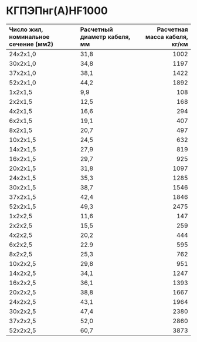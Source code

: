 # КГПЭПнг(А)HF1000

|  Число жил, номинальное сечение (мм2)   | Расчетный диаметр кабеля, мм   |   Расчетная масса кабеля, кг/км |
|:----------------------------------------|:-------------------------------|--------------------------------:|
| 24x2x1,0                                | 31,8                           |                            1002 |
| 30x2x1,0                                | 34,8                           |                            1197 |
| 37x2x1,0                                | 38,1                           |                            1422 |
| 52x2x1,0                                | 44,2                           |                            1892 |
| 1x2x1,5                                 | 9,9                            |                             108 |
| 2x2x1,5                                 | 12,5                           |                             168 |
| 4x2x1,5                                 | 16,6                           |                             294 |
| 6x2x1,5                                 | 19,1                           |                             407 |
| 8x2x1,5                                 | 20,7                           |                             497 |
| 10x2x1,5                                | 24,5                           |                             632 |
| 14x2x1,5                                | 27,9                           |                             819 |
| 16x2x1,5                                | 29,7                           |                             925 |
| 20x2x1,5                                | 31,8                           |                            1097 |
| 24x2x1,5                                | 35,3                           |                            1285 |
| 30x2x1,5                                | 38,7                           |                            1546 |
| 37x2x1,5                                | 42,4                           |                            1846 |
| 52x2x1,5                                | 49,3                           |                            2475 |
| 1x2x2,5                                 | 11,6                           |                             147 |
| 2x2x2,5                                 | 15,5                           |                             259 |
| 4x2x2,5                                 | 20,2                           |                             444 |
| 6x2x2,5                                 | 22.9                           |                             595 |
| 8x2x2,5                                 | 25,3                           |                             762 |
| 10x2x2,5                                | 29,8                           |                             951 |
| 14x2x2,5                                | 34,1                           |                            1247 |
| 16x2x2,5                                | 36,1                           |                            1393 |
| 20x2x2,5                                | 38,8                           |                            1667 |
| 24x2x2,5                                | 43,1                           |                            1964 |
| 30x2x2,5                                | 47,4                           |                            2380 |
| 37x2x2,5                                | 52,0                           |                            2860 |
| 52x2x2,5                                | 60,7                           |                            3873 |